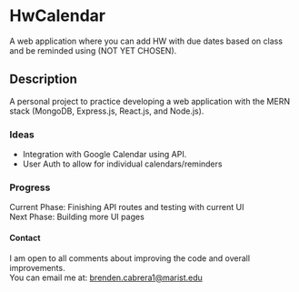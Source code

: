 # HwCalendar
A web application where you can add HW with due dates based on class and be reminded using (NOT YET CHOSEN).

## Description
A personal project to practice developing a web application with the MERN stack (MongoDB, Express.js, React.js, and Node.js).

### Ideas
- Integration with Google Calendar using API.
- User Auth to allow for individual calendars/reminders

### Progress
Current Phase: Finishing API routes and testing with current UI  
Next Phase: Building more UI pages

#### Contact
I am open to all comments about improving the code and overall improvements.  
You can email me at: brenden.cabrera1@marist.edu